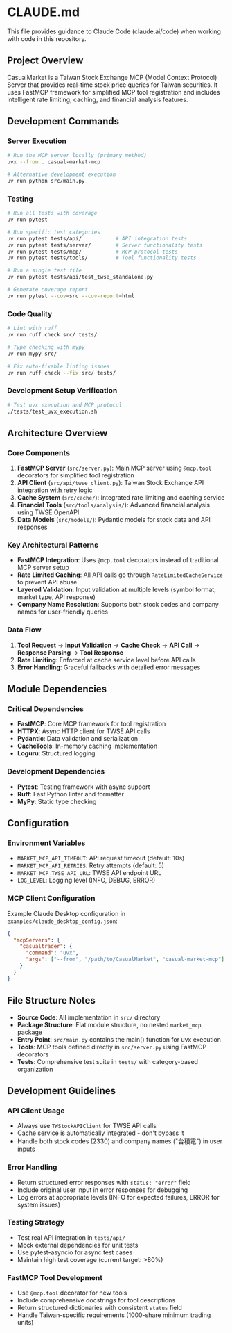 # CLAUDE.md

This file provides guidance to Claude Code (claude.ai/code) when working with code in this repository.

## Project Overview

CasualMarket is a Taiwan Stock Exchange MCP (Model Context Protocol) Server that provides real-time stock price queries for Taiwan securities. It uses FastMCP framework for simplified MCP tool registration and includes intelligent rate limiting, caching, and financial analysis features.

## Development Commands

### Server Execution

```bash
# Run the MCP server locally (primary method)
uvx --from . casual-market-mcp

# Alternative development execution
uv run python src/main.py
```

### Testing

```bash
# Run all tests with coverage
uv run pytest

# Run specific test categories
uv run pytest tests/api/           # API integration tests
uv run pytest tests/server/        # Server functionality tests
uv run pytest tests/mcp/           # MCP protocol tests
uv run pytest tests/tools/         # Tool functionality tests

# Run a single test file
uv run pytest tests/api/test_twse_standalone.py

# Generate coverage report
uv run pytest --cov=src --cov-report=html
```

### Code Quality

```bash
# Lint with ruff
uv run ruff check src/ tests/

# Type checking with mypy
uv run mypy src/

# Fix auto-fixable linting issues
uv run ruff check --fix src/ tests/
```

### Development Setup Verification

```bash
# Test uvx execution and MCP protocol
./tests/test_uvx_execution.sh
```

## Architecture Overview

### Core Components

1. **FastMCP Server** (`src/server.py`): Main MCP server using `@mcp.tool` decorators for simplified tool registration
2. **API Client** (`src/api/twse_client.py`): Taiwan Stock Exchange API integration with retry logic
3. **Cache System** (`src/cache/`): Integrated rate limiting and caching service
4. **Financial Tools** (`src/tools/analysis/`): Advanced financial analysis using TWSE OpenAPI
5. **Data Models** (`src/models/`): Pydantic models for stock data and API responses

### Key Architectural Patterns

- **FastMCP Integration**: Uses `@mcp.tool` decorators instead of traditional MCP server setup
- **Rate Limited Caching**: All API calls go through `RateLimitedCacheService` to prevent API abuse
- **Layered Validation**: Input validation at multiple levels (symbol format, market type, API response)
- **Company Name Resolution**: Supports both stock codes and company names for user-friendly queries

### Data Flow

1. **Tool Request** → **Input Validation** → **Cache Check** → **API Call** → **Response Parsing** → **Tool Response**
2. **Rate Limiting**: Enforced at cache service level before API calls
3. **Error Handling**: Graceful fallbacks with detailed error messages

## Module Dependencies

### Critical Dependencies

- **FastMCP**: Core MCP framework for tool registration
- **HTTPX**: Async HTTP client for TWSE API calls
- **Pydantic**: Data validation and serialization
- **CacheTools**: In-memory caching implementation
- **Loguru**: Structured logging

### Development Dependencies

- **Pytest**: Testing framework with async support
- **Ruff**: Fast Python linter and formatter
- **MyPy**: Static type checking

## Configuration

### Environment Variables

- `MARKET_MCP_API_TIMEOUT`: API request timeout (default: 10s)
- `MARKET_MCP_API_RETRIES`: Retry attempts (default: 5)
- `MARKET_MCP_TWSE_API_URL`: TWSE API endpoint URL
- `LOG_LEVEL`: Logging level (INFO, DEBUG, ERROR)

### MCP Client Configuration

Example Claude Desktop configuration in `examples/claude_desktop_config.json`:

```json
{
  "mcpServers": {
    "casualtrader": {
      "command": "uvx",
      "args": ["--from", "/path/to/CasualMarket", "casual-market-mcp"]
    }
  }
}
```

## File Structure Notes

- **Source Code**: All implementation in `src/` directory
- **Package Structure**: Flat module structure, no nested `market_mcp` package
- **Entry Point**: `src/main.py` contains the main() function for uvx execution
- **Tools**: MCP tools defined directly in `src/server.py` using FastMCP decorators
- **Tests**: Comprehensive test suite in `tests/` with category-based organization

## Development Guidelines

### API Client Usage

- Always use `TWStockAPIClient` for TWSE API calls
- Cache service is automatically integrated - don't bypass it
- Handle both stock codes (2330) and company names ("台積電") in user inputs

### Error Handling

- Return structured error responses with `status: "error"` field
- Include original user input in error responses for debugging
- Log errors at appropriate levels (INFO for expected failures, ERROR for system issues)

### Testing Strategy

- Test real API integration in `tests/api/`
- Mock external dependencies for unit tests
- Use pytest-asyncio for async test cases
- Maintain high test coverage (current target: >80%)

### FastMCP Tool Development

- Use `@mcp.tool` decorator for new tools
- Include comprehensive docstrings for tool descriptions
- Return structured dictionaries with consistent `status` field
- Handle Taiwan-specific requirements (1000-share minimum trading units)
